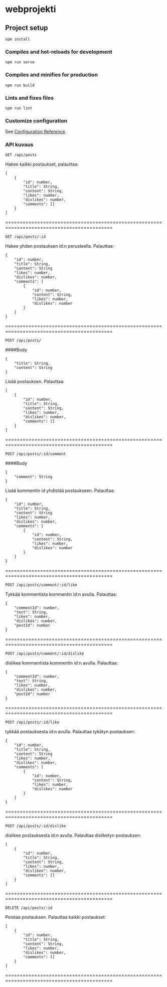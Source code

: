 # webprojekti

## Project setup
```
npm install
```

### Compiles and hot-reloads for development
```
npm run serve
```

### Compiles and minifies for production
```
npm run build
```

### Lints and fixes files
```
npm run lint
```

### Customize configuration
See [Configuration Reference](https://cli.vuejs.org/config/).

### API kuvaus

```
GET /api/posts
```
Hakee kaikki postaukset, palauttaa:
```
[
    {
        "id": number,
        "title": String,
        "content": String,
        "likes": number,
        "dislikes": number,
        "comments": []
    }
]
```
===========================================================================================

```
GET /api/posts/:id
```

Hakee yhden postauksen id:n perusteella. Palauttaa:
```
{
    "id": number,
    "title": String,
    "content": String
    "likes": number,
    "dislikes": number,
    "comments": [
        {
            "id": number,
            "content": String,
            "likes": number,
            "dislikes": number
        }
    ]
}
```
===========================================================================================

```
POST /api/posts/
```
####Body
```
{
    "title": String,
    "content": String 
}
```

Lisää postauksen. Palauttaa:
```
[
    {
        "id": number,
        "title": String,
        "content": String,
        "likes": number,
        "dislikes": number,
        "comments": []
    }
]
```
===========================================================================================


```
POST /api/posts/:id/comment
```
####Body
```
{
    "comment": String
}
```

Lisää kommentin id yhdistää postaukseen. Palauttaa:
```
{
    "id": number,
    "title": String,
    "content": String
    "likes": number,
    "dislikes": number,
    "comments": [
        {
            "id": number,
            "content": String,
            "likes": number,
            "dislikes": number
        }
    ]
}
```
===========================================================================================


```
POST /api/posts/comment/:id/like
```

Tykkää kommentista kommentin id:n avulla. Palauttaa:
```
{
    "commentId": number,
    "text": String,
    "likes": number,
    "dislikes": number,
    "postId": number
}
```
===========================================================================================


```
POST /api/posts/comment/:id/dislike
```

dislikee kommentista kommentin id:n avulla. Palauttaa:
```
{
    "commentId": number,
    "text": String,
    "likes": number,
    "dislikes": number,
    "postId": number
}
```
===========================================================================================


```
POST /api/posts/:id/like
```

tykkää postauksesta id:n avulla. Palauttaa tykätyn postauksen:
```
{
    "id": number,
    "title": String,
    "content": String
    "likes": number,
    "dislikes": number,
    "comments": [
        {
            "id": number,
            "content": String,
            "likes": number,
            "dislikes": number
        }
    ]
}
```
===========================================================================================


```
POST /api/posts/:id/dislike
```

dislikee postauksesta id:n avulla. Palauttaa disliketyn postauksen:
```
[
    {
        "id": number,
        "title": String,
        "content": String,
        "likes": number,
        "dislikes": number,
        "comments": []
    }
]
```
===========================================================================================


```
DELETE /api/posts/:id
```

Poistaa postauksen. Palauttaa kaikki postaukset:
```
[
    {
        "id": number,
        "title": String,
        "content": String,
        "likes": number,
        "dislikes": number,
        "comments": []
    }
]
```
===========================================================================================

